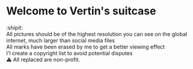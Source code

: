 # Welcome to Vertin's suitcase
:shipit:<br>
All pictures should be of the highest resolution you can see on the global internet, much larger than social media files<br>
All marks have been erased by me to get a better viewing effect<br>
I'l create a copyright list to avoid potential disputes<br>
:warning: All replaced are non-profit.
